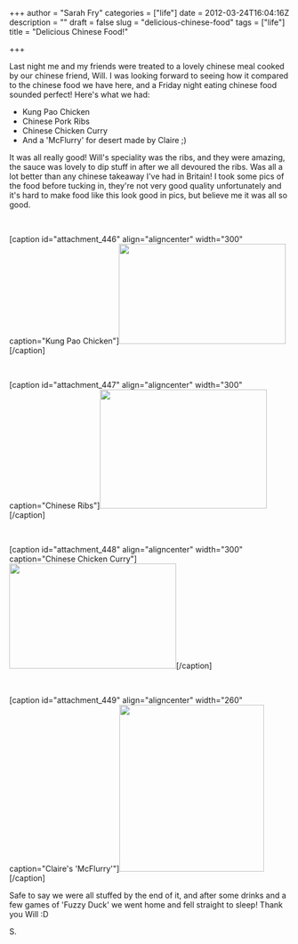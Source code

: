 +++
author = "Sarah Fry"
categories = ["life"]
date = 2012-03-24T16:04:16Z
description = ""
draft = false
slug = "delicious-chinese-food"
tags = ["life"]
title = "Delicious Chinese Food!"

+++


Last night me and my friends were treated to a lovely chinese meal cooked by our chinese friend, Will. I was looking forward to seeing how it compared to the chinese food we have here, and a Friday night eating chinese food sounded perfect! Here's what we had:
<ul>
	<li>Kung Pao Chicken</li>
	<li>Chinese Pork Ribs</li>
	<li>Chinese Chicken Curry</li>
	<li>And a 'McFlurry' for desert made by Claire ;)</li>
</ul>
It was all really good! Will's speciality was the ribs, and they were amazing, the sauce was lovely to dip stuff in after we all devoured the ribs. Was all a lot better than any chinese takeaway I've had in Britain! I took some pics of the food before tucking in, they're not very good quality unfortunately and it's hard to make food like this look good in pics, but believe me it was all so good.

&nbsp;

[caption id="attachment_446" align="aligncenter" width="300" caption="Kung Pao Chicken"]<a href="https://yayfryday.com/images/2012/03/IMGP2605.jpg"><img class="wp-image-446 " title="Kung Pao" src="https://yayfryday.com/images/2012/03/IMGP2605-300x180.jpg" alt="" width="300" height="180" /></a>[/caption]

&nbsp;

[caption id="attachment_447" align="aligncenter" width="300" caption="Chinese Ribs"]<a href="https://yayfryday.com/images/2012/03/IMGP2611.jpg"><img class="size-medium wp-image-447 " title="Ribs" src="https://yayfryday.com/images/2012/03/IMGP2611-300x214.jpg" alt="" width="300" height="214" /></a>[/caption]

&nbsp;

[caption id="attachment_448" align="aligncenter" width="300" caption="Chinese Chicken Curry"]<a href="https://yayfryday.com/images/2012/03/IMGP2622.jpg"><img class="size-medium wp-image-448 " title="Chicken Curry" src="https://yayfryday.com/images/2012/03/IMGP2622-300x189.jpg" alt="" width="300" height="189" /></a>[/caption]

&nbsp;

[caption id="attachment_449" align="aligncenter" width="260" caption="Claire&#39;s &#39;McFlurry&#39;"]<a href="https://yayfryday.com/images/2012/03/IMGP2629.jpg"><img class="size-medium wp-image-449 " title="McFlurry" src="https://yayfryday.com/images/2012/03/IMGP2629-260x300.jpg" alt="" width="260" height="300" /></a>[/caption]
<p style="text-align: center;"></p>
<p style="text-align: left;">Safe to say we were all stuffed by the end of it, and after some drinks and a few games of 'Fuzzy Duck' we went home and fell straight to sleep! Thank you Will :D</p>
<p style="text-align: left;">S.</p>

